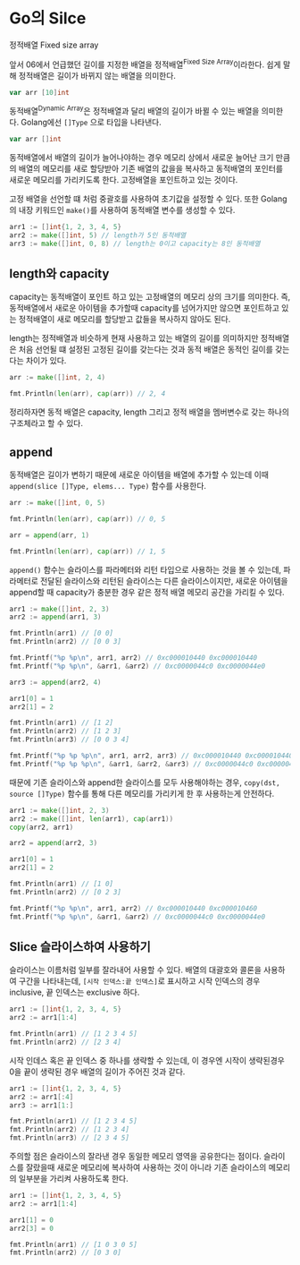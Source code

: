 # Go의 Silce

정적배열
Fixed size array

앞서 06에서 언급했던 길이를 지정한 배열을 정적배열<sup>Fixed Size Array</sup>이라한다. 쉽게 말해 정적배열은 길이가 바뀌지 않는 배열을 의미한다.

```go
var arr [10]int
```

동적배열<sup>Dynamic Array</sup>은 정적배열과 달리 배열의 길이가 바뀔 수 있는 배열을 의미한다. Golang에선 `[]Type` 으로 타입을 나타낸다.

```go
var arr []int
```

동적배열에서 배열의 길이가 늘어나야하는 경우 메모리 상에서 새로운 늘어난 크기 만큼의 배열의 메모리를 새로 할당받아 기존 배열의 값을을 복사하고 동적배열의 포인터를 새로운 메모리를 가리키도록 한다. 고정배열을 포인트하고 있는 것이다.

고정 배열을 선언할 떄 처럼 중괄호를 사용하여 초기값을 설정할 수 있다. 또한 Golang의 내장 키워드인 `make()`를 사용하여 동적배열 변수를 생성할 수 있다.

```go
arr1 := []int{1, 2, 3, 4, 5}
arr2 := make([]int, 5) // length가 5인 동적배열
arr3 := make([]int, 0, 8) // length는 0이고 capacity는 8인 동적배열
```

## length와 capacity

capacity는 동적배열이 포인트 하고 있는 고정배열의 메모리 상의 크기를 의미한다. 즉, 동적배열에서 새로운 아이템을 추가할때 capacity를 넘어가지만 않으면 포인트하고 있는 정적배열이 새로 메모리를 할당받고 값들을 복사하지 않아도 된다.

length는 정적배열과 비슷하게 현재 사용하고 있는 배열의 길이를 의미하지만 정적배열은 처음 선언될 떄 설정된 고정된 길이를 갖는다는 것과 동적 배열은 동적인 길이를 갖는다는 차이가 있다.

```go
arr := make([]int, 2, 4)

fmt.Println(len(arr), cap(arr)) // 2, 4
```

정리하자면 동적 배열은 capacity, length 그리고 정적 배열을 멤버변수로 갖는 하나의 구조체라고 할 수 있다.

## append

동적배열은 길이가 변하기 때문에 새로운 아이템을 배열에 추가할 수 있는데 이때 `append(slice []Type, elems... Type)` 함수를 사용한다.

```go
arr := make([]int, 0, 5)

fmt.Println(len(arr), cap(arr)) // 0, 5

arr = append(arr, 1)

fmt.Println(len(arr), cap(arr)) // 1, 5
```

`append()` 함수는 슬라이스를 파라메터와 리턴 타입으로 사용하는 것을 볼 수 있는데, 파라메터로 전달된 슬라이스와 리턴된 슬라이스는 다른 슬라이스이지만, 새로운 아이템을 append할 때 capacity가 충분한 경우 같은 정적 배열 메모리 공간을 가리킬 수 있다.

```go
arr1 := make([]int, 2, 3)
arr2 := append(arr1, 3)

fmt.Println(arr1) // [0 0]
fmt.Println(arr2) // [0 0 3]

fmt.Printf("%p %p\n", arr1, arr2) // 0xc000010440 0xc000010440
fmt.Printf("%p %p\n", &arr1, &arr2) // 0xc0000044c0 0xc0000044e0

arr3 := append(arr2, 4)

arr1[0] = 1
arr2[1] = 2

fmt.Println(arr1) // [1 2]
fmt.Println(arr2) // [1 2 3]
fmt.Println(arr3) // [0 0 3 4]

fmt.Printf("%p %p %p\n", arr1, arr2, arr3) // 0xc000010440 0xc000010440 0xc00000a300
fmt.Printf("%p %p %p\n", &arr1, &arr2, &arr3) // 0xc0000044c0 0xc0000044e0 0xc000004580
```

때문에 기존 슬라이스와 append한 슬라이스를 모두 사용해야하는 경우, `copy(dst, source []Type)` 함수를 통해 다른 메모리를 가리키게 한 후 사용하는게 안전하다.

```go
arr1 := make([]int, 2, 3)
arr2 := make([]int, len(arr1), cap(arr1))
copy(arr2, arr1)

arr2 = append(arr2, 3)

arr1[0] = 1
arr2[1] = 2

fmt.Println(arr1) // [1 0]
fmt.Println(arr2) // [0 2 3]

fmt.Printf("%p %p\n", arr1, arr2) // 0xc000010440 0xc000010460
fmt.Printf("%p %p\n", &arr1, &arr2) // 0xc0000044c0 0xc0000044e0
```

## Slice 슬라이스하여 사용하기

슬라이스는 이름처럼 일부를 잘라내어 사용할 수 있다. 배열의 대괄호와 콜론을 사용하여 구간을 나타내는데, `[시작 인덱스:끝 인덱스]`로 표시하고 시작 인덱스의 경우 inclusive, 끝 인덱스는 exclusive 하다.

```go
arr1 := []int{1, 2, 3, 4, 5}
arr2 := arr1[1:4]

fmt.Println(arr1) // [1 2 3 4 5]
fmt.Println(arr2) // [2 3 4]
```

시작 인데스 혹은 끝 인덱스 중 하나를 생략할 수 있는데, 이 경우엔 시작이 생략된경우 0을 끝이 생략된 경우 배열의 길이가 주어진 것과 같다.

```go
arr1 := []int{1, 2, 3, 4, 5}
arr2 := arr1[:4]
arr3 := arr1[1:]

fmt.Println(arr1) // [1 2 3 4 5]
fmt.Println(arr2) // [1 2 3 4]
fmt.Println(arr3) // [2 3 4 5]
```

주의할 점은 슬라이스의 잘라낸 경우 동일한 메모리 영역을 공유한다는 점이다. 슬라이스를 잘랐을때 새로운 메모리에 복사하여 사용하는 것이 아니라 기존 슬라이스의 메모리의 일부분을 가리켜 사용하도록 한다.

```go
arr1 := []int{1, 2, 3, 4, 5}
arr2 := arr1[1:4]

arr1[1] = 0
arr2[3] = 0

fmt.Println(arr1) // [1 0 3 0 5]
fmt.Println(arr2) // [0 3 0]
```
